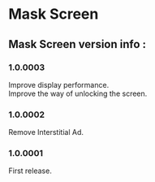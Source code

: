 # Mask Screen
## Mask Screen version info :
### 1.0.0003
Improve display performance.<br/>
Improve the way of unlocking the screen.<br/>
### 1.0.0002 
Remove Interstitial Ad.<br/>
### 1.0.0001
First release.<br/>
